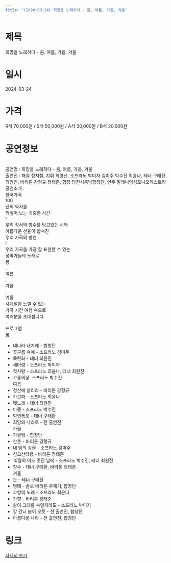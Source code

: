 ```yaml
---
title: "(2024-03-24) 희망을 노래하다 - 봄, 여름, 가을, 겨울"
---
```


# 제목
희망을 노래하다 - 봄, 여름, 가을, 겨울

# 일시
2024-03-24

# 가격
R석 70,000원 / S석 50,000원 / A석 30,000원 / B석 20,000원

# 공연정보
﻿  
공연명 : 희망을 노래하다 - 봄, 여름, 가을, 겨울  
출연진 : 해설 정지철, 지휘 최영선, 소프라노 박미자 김미주 박수진 최윤나, 테너 구태환 최원진, 바리톤 강형규 정태준, 합창 당진시충남합창단, 연주 밀레니엄심포니오케스트라  
공연소개 :  
한국가곡  
100  
년의 역사를  
되짚어 보는 귀중한 시간  
!  
우리 정서와 향수를 담고있는 시와  
아름다운 선율이 합쳐진  
우리 가곡의 향연  
!  
우리 가곡을 가장 잘 표현할 수 있는  
성악가들의 노래로  
봄  
,  
여름  
,  
가을  
,  
겨울  
사계절을 느낄 수 있는  
가곡 시간 여행 속으로  
여러분을 초대합니다  
.  
프로그램  
봄  
- 내나라 내겨레 - 합창단  
- 꽃구름 속에 - 소프라노 김미주  
- 목련화 - 테너 최원진  
- 새타령 - 소프라노 박미자  
- 첫사랑 - 소프라노 최윤나, 테너 최원진  
- 고풍의상  소프라노 박수진  
여름  
- 청산에 살리라 - 바리톤 강형규  
- 가고파 - 소프라노 최윤나  
- 뱃노래 - 테너 최원진  
- 마중 - 소프라노 박수진  
- 박연폭포 - 테너 구태환  
- 희망의 나라로 - 전 출연진  
가을  
- 가을밤 - 합창단  
- 산촌 - 바리톤 강형규  
- 내 맘의 강물 - 소프라노 김미주  
- 신고산타령 - 바리톤 정태준  
- 10월의 어느 멋진 날에 - 소프라노 박수진, 테너 최원진  
- 향수 - 테너 구태환, 바리톤 정태준  
겨울  
- 눈 - 테너 구태환  
- 명태 - 솔로 바리톤 우재기, 합창단  
- 고향의 노래 - 소프라노 최윤나  
- 잔향 - 바리톤 정태준  
- 삶이 그대를 속일지라도 - 소프라노 박미자  
- 강 건너 봄이 오듯 - 전 출연진, 합창단  
- 아름다운 나라 - 전 출연진, 합창단

# 링크
[자세히 보기](https://www.sac.or.kr/site/main/show/show_view?SN=62241, "https://www.sac.or.kr/site/main/show/show_view?SN=62241")
